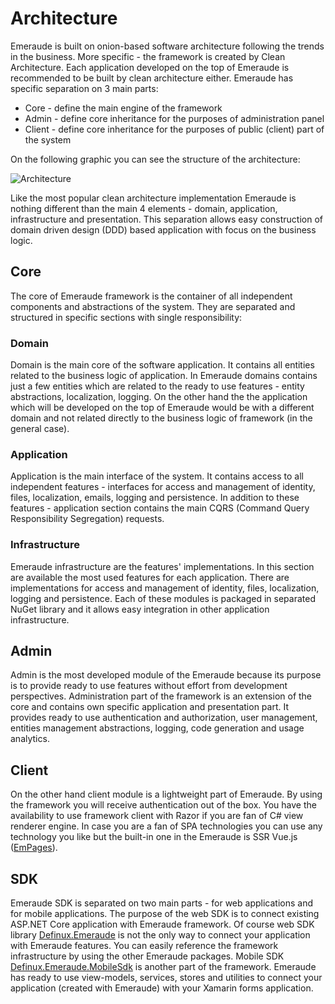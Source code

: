 # Architecture
Emeraude is built on onion-based software architecture following the trends in the 
business. More specific - the framework is created by Clean Architecture. Each application 
developed on the top of Emeraude is recommended to be built by clean architecture either.
Emeraude has specific separation on 3 main parts:
- Core - define the main engine of the framework
- Admin - define core inheritance for the purposes of administration panel
- Client - define core inheritance for the purposes of public (client) part of the system 

On the following graphic you can see the structure of the architecture: 

![Architecture](/assets/images/architecture-clean-1.jpg)

Like the most popular clean architecture implementation Emeraude is nothing different than the
main 4 elements - domain, application, infrastructure and presentation. This separation allows
easy construction of domain driven design (DDD) based application with focus on the business 
logic.

## Core
The core of Emeraude framework is the container of all independent components and abstractions
of the system. They are separated and structured in specific sections with single responsibility:

### Domain
Domain is the main core of the software application. It contains all entities related to the business logic 
of application. In Emeraude domains contains just a few entities which are related to the ready to 
use features - entity abstractions, localization, logging. On the other hand the the application 
which will be developed on the top of Emeraude would be with a different domain and not related 
directly to the business logic of framework (in the general case).

### Application

Application is the main interface of the system. It contains access to all independent features -
interfaces for access and management of identity, files, localization, emails, logging and persistence.
In addition to these features - application section contains the main CQRS (Command Query Responsibility 
Segregation) requests.

### Infrastructure

Emeraude infrastructure are the features' implementations. In this section are available the most
used features for each application. There are implementations for access and management of identity, 
files, localization, logging and persistence. Each of these modules is packaged in separated 
NuGet library and it allows easy integration in other application infrastructure.

## Admin

Admin is the most developed module of the Emeraude because its purpose is to provide ready to use
features without effort from development perspectives. Administration part of the framework is 
an extension of the core and contains own specific application and presentation part. It provides 
ready to use authentication and authorization, user management, entities management abstractions, logging, code 
generation and usage analytics.

## Client

On the other hand client module is a lightweight part of Emeraude. By using the framework you will 
receive authentication out of the box. You have the availability to use framework client
with Razor if you are fan of C# view renderer engine. In case you are a fan of SPA technologies you can use
any technology you like but the built-in one in the Emeraude is SSR Vue.js ([EmPages](/guide/em-pages.html)).

## SDK

Emeraude SDK is separated on two main parts - for web applications and for mobile applications.
The purpose of the web SDK is to connect existing ASP.NET Core application with Emeraude framework.
Of course web SDK library [Definux.Emeraude](https://www.nuget.org/packages/Definux.Emeraude) is not
the only way to connect your application with Emeraude features. You can easily reference the framework
infrastructure by using the other Emeraude packages.
Mobile SDK  [Definux.Emeraude.MobileSdk](https://www.nuget.org/packages/Definux.Emeraude.MobileSdk) is another part of the framework. Emeraude has ready to use view-models, services, stores and
utilities to connect your application (created with Emeraude) with your Xamarin forms application.